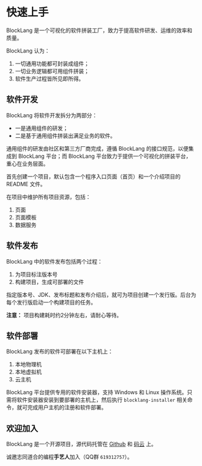 # 快速上手

BlockLang 是一个可视化的软件拼装工厂，致力于提高软件研发、运维的效率和质量。

BlockLang 认为：

1. 一切通用功能都可封装成组件；
2. 一切业务逻辑都可用组件拼装；
3. 软件生产过程皆所见即所得。

## 软件开发

BlockLang 将软件开发拆分为两部分：

* 一是通用组件的研发；
* 二是基于通用组件拼装出满足业务的软件。

通用组件的研发由社区和第三方厂商完成，遵循 BlockLang 的接口规范，以便集成到 BlockLang 平台；而 BlockLang 平台致力于提供一个可视化的拼装平台，重心在业务层面。

首先创建一个项目，默认包含一个程序入口页面（首页）和一个介绍项目的 README 文件。

在项目中维护所有项目资源，包括：

1. 页面
2. 页面模板
3. 数据服务

## 软件发布

BlockLang 中的软件发布包括两个过程：

1. 为项目标注版本号
2. 构建项目，生成可部署的文件

指定版本号、JDK、发布标题和发布介绍后，就可为项目创建一个发行版。后台为每个发行版启动一个构建项目的任务。

**注意：** 项目构建耗时约2分钟左右，请耐心等待。

## 软件部署

BlockLang 发布的软件可部署在以下主机上：

1. 本地物理机
2. 本地虚拟机
3. 云主机

BlockLang 平台提供专用的软件安装器，支持 Windows 和 Linux 操作系统。只需将软件安装器安装到要部署的主机上，然后执行 `blocklang-installer` 相关命令，就可完成用户主机的注册和软件部署。

## 欢迎加入

BlockLang 是一个开源项目，源代码托管在 [Github](https://github.com/blocklang) 和 [码云](https://gitee.com/blocklang) 上。

诚邀志同道合的编程**手艺人**加入（QQ群 `619312757`）。